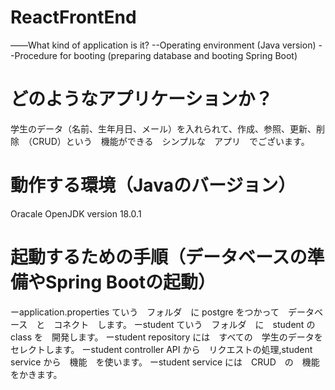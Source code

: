 # ReactFrontEnd
――What kind of application is it?
--Operating environment (Java version)
--Procedure for booting (preparing database and booting Spring Boot)
# どのようなアプリケーションか？

学生のデータ（名前、生年月日、メール）を入れられて、作成、参照、更新、削除　（CRUD）という　機能ができる　シンプルな　アプリ　でございます。

# 動作する環境（Javaのバージョン）
Oracale OpenJDK version 18.0.1

# 起動するための手順（データベースの準備やSpring Bootの起動）
ーapplication.properties ていう　フォルダ　に postgre をつかって　データベース　と　コネクト　します。
ーstudent ていう　フォルダ　に　student の　class を　開発します。
ーstudent repository には　すべての　学生のデータを　セレクトします。
ーstudent controller API から　リクエストの処理,student service から　機能　を使います。
ーstudent service には　CRUD　の　機能　をかきます。
